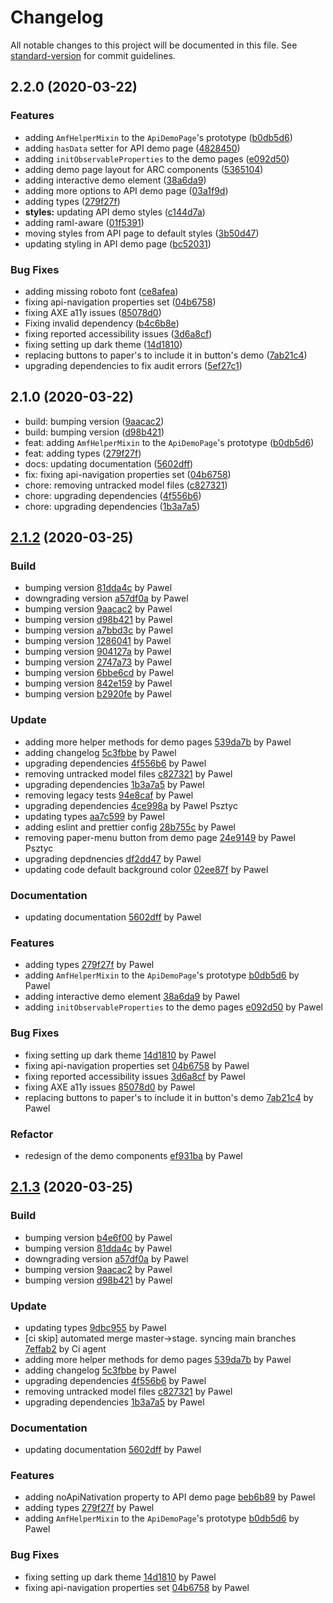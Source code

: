 # Changelog

All notable changes to this project will be documented in this file. See [standard-version](https://github.com/conventional-changelog/standard-version) for commit guidelines.

## 2.2.0 (2020-03-22)


### Features

* adding `AmfHelperMixin` to the `ApiDemoPage`'s prototype ([b0db5d6](https://github.com/advanced-rest-client/arc-demo-helper/commit/b0db5d61e2a7b2e5c30ef16dc562f96022397b36))
* adding `hasData` setter for API demo page ([4828450](https://github.com/advanced-rest-client/arc-demo-helper/commit/4828450eae6f1271d4941b7641bd3c1402bbcec4))
* adding `initObservableProperties` to the demo pages ([e092d50](https://github.com/advanced-rest-client/arc-demo-helper/commit/e092d50e74ca17701d5eabbe88ebc9e5fdc0e1e9))
* adding demo page layout for ARC components ([5365104](https://github.com/advanced-rest-client/arc-demo-helper/commit/5365104f04cceaa1737bc9538bdc8559fffc0e51))
* adding interactive demo element ([38a6da9](https://github.com/advanced-rest-client/arc-demo-helper/commit/38a6da9f28e011613c462c30cbc3590eff086455))
* adding more options to API demo page ([03a1f9d](https://github.com/advanced-rest-client/arc-demo-helper/commit/03a1f9d442cf45d0d83c662bf6e9e29de6bce4d8))
* adding types ([279f27f](https://github.com/advanced-rest-client/arc-demo-helper/commit/279f27fde8ca4ac8df9104d9977374b2dc0d41a0))
* **styles:** updating API demo styles ([c144d7a](https://github.com/advanced-rest-client/arc-demo-helper/commit/c144d7a2277cf331060918019a15f583eead6679))
* adding raml-aware ([01f5391](https://github.com/advanced-rest-client/arc-demo-helper/commit/01f53917ee392e5655f2f9a6e905d8bdb2a682d6))
* moving styles from API page to default styles ([3b50d47](https://github.com/advanced-rest-client/arc-demo-helper/commit/3b50d4795907d965e550640aa986e9d5ba86146b))
* updating styling in API demo page ([bc52031](https://github.com/advanced-rest-client/arc-demo-helper/commit/bc520311ca3a36267240e9d1cbf371bec234c3cf))


### Bug Fixes

* adding missing roboto font ([ce8afea](https://github.com/advanced-rest-client/arc-demo-helper/commit/ce8afea408262bc48456a3bbd1828c62d147635c))
* fixing api-navigation properties set ([04b6758](https://github.com/advanced-rest-client/arc-demo-helper/commit/04b6758d508e1920cac7e9c5de996f369b2c1523))
* fixing AXE a11y issues ([85078d0](https://github.com/advanced-rest-client/arc-demo-helper/commit/85078d0494c7e4d77a071963a0f9c178b902177e))
* Fixing invalid dependency ([b4c6b8e](https://github.com/advanced-rest-client/arc-demo-helper/commit/b4c6b8e080391e8fab5717709b2096fb4183df1a))
* fixing reported accessibility issues ([3d6a8cf](https://github.com/advanced-rest-client/arc-demo-helper/commit/3d6a8cf2b6d799aaddf1dfbfb66952d0203e0cfe))
* fixing setting up dark theme ([14d1810](https://github.com/advanced-rest-client/arc-demo-helper/commit/14d1810d63ce1f5674cba088325793831e3d1447))
* replacing buttons to paper's to include it in button's demo ([7ab21c4](https://github.com/advanced-rest-client/arc-demo-helper/commit/7ab21c44979678a1afcfd93c9d45d397fbe1da0c))
* upgrading dependencies to fix audit errors ([5ef27c1](https://github.com/advanced-rest-client/arc-demo-helper/commit/5ef27c1abdaab7b04e9ae79f90ab878cdba080d0))

## 2.1.0 (2020-03-22)

* build: bumping version ([9aacac2](https://github.com/advanced-rest-client/arc-demo-helper/commit/9aacac2))
* build: bumping version ([d98b421](https://github.com/advanced-rest-client/arc-demo-helper/commit/d98b421))
* feat: adding `AmfHelperMixin` to the `ApiDemoPage`'s prototype ([b0db5d6](https://github.com/advanced-rest-client/arc-demo-helper/commit/b0db5d6))
* feat: adding types ([279f27f](https://github.com/advanced-rest-client/arc-demo-helper/commit/279f27f))
* docs: updating documentation ([5602dff](https://github.com/advanced-rest-client/arc-demo-helper/commit/5602dff))
* fix: fixing api-navigation properties set ([04b6758](https://github.com/advanced-rest-client/arc-demo-helper/commit/04b6758))
* chore: removing untracked model files ([c827321](https://github.com/advanced-rest-client/arc-demo-helper/commit/c827321))
* chore: upgrading dependencies ([4f556b6](https://github.com/advanced-rest-client/arc-demo-helper/commit/4f556b6))
* chore: upgrading dependencies ([1b3a7a5](https://github.com/advanced-rest-client/arc-demo-helper/commit/1b3a7a5))


<a name="2.1.2"></a>
## [2.1.2](https://github.com/advanced-rest-client/arc-demo-helper/compare/1.0.9...2.1.2) (2020-03-25)

### Build

* bumping version [81dda4c](https://github.com/advanced-rest-client/arc-demo-helper/commit/81dda4c508abafd42286c010d2377b717beb7596) by Pawel
* downgrading version [a57df0a](https://github.com/advanced-rest-client/arc-demo-helper/commit/a57df0afc219239fe8f5bf42ce2fa193d26e932f) by Pawel
* bumping version [9aacac2](https://github.com/advanced-rest-client/arc-demo-helper/commit/9aacac2d25b713818a5cb9fd019ddc079923c968) by Pawel
* bumping version [d98b421](https://github.com/advanced-rest-client/arc-demo-helper/commit/d98b421328195a57c95fda0ee9389e0c4945469c) by Pawel
* bumping version [a7bbd3c](https://github.com/advanced-rest-client/arc-demo-helper/commit/a7bbd3cf5cf4efa6fd948ad25e25d10821da3439) by Pawel
* bumping version [1286041](https://github.com/advanced-rest-client/arc-demo-helper/commit/12860417f0a031790a14b8f2f142a40893cdbe8b) by Pawel
* bumping version [904127a](https://github.com/advanced-rest-client/arc-demo-helper/commit/904127aea91f473c50e8800e6c98702a96ad5ff0) by Pawel
* bumping version [2747a73](https://github.com/advanced-rest-client/arc-demo-helper/commit/2747a7319c13ad13de3a079f4a47d8df2b7c6651) by Pawel
* bumping version [6bbe6cd](https://github.com/advanced-rest-client/arc-demo-helper/commit/6bbe6cd46eda17ac3c3cab88156e0b312935b915) by Pawel
* bumping version [842e159](https://github.com/advanced-rest-client/arc-demo-helper/commit/842e1591d48a9898c99ac671f19ebfc086ebd1fd) by Pawel
* bumping version [b2920fe](https://github.com/advanced-rest-client/arc-demo-helper/commit/b2920fe3613a442e3be475a4119abfdd2bd49ec2) by Pawel


### Update

* adding more helper methods for demo pages [539da7b](https://github.com/advanced-rest-client/arc-demo-helper/commit/539da7b10a07ce56c385b64b4c8e9afe354f8c1a) by Pawel
* adding changelog [5c3fbbe](https://github.com/advanced-rest-client/arc-demo-helper/commit/5c3fbbe28fedb2bdf5a7448aa34c8ae14beaedc9) by Pawel
* upgrading dependencies [4f556b6](https://github.com/advanced-rest-client/arc-demo-helper/commit/4f556b69497acbe5bc972f18149f094dedcbb214) by Pawel
* removing untracked model files [c827321](https://github.com/advanced-rest-client/arc-demo-helper/commit/c827321089189449b02768e31f5c45d8a1b80d98) by Pawel
* upgrading dependencies [1b3a7a5](https://github.com/advanced-rest-client/arc-demo-helper/commit/1b3a7a5d97bd0fece57ac5e897d6bba559ada5f2) by Pawel
* removing legacy tests [94e8caf](https://github.com/advanced-rest-client/arc-demo-helper/commit/94e8caf71db12003d1ad17e3a264db3951a34487) by Pawel
* upgrading dependencies [4ce998a](https://github.com/advanced-rest-client/arc-demo-helper/commit/4ce998a5245fdf70da3228f86d31d86e4767a251) by Pawel Psztyc
* updating types [aa7c599](https://github.com/advanced-rest-client/arc-demo-helper/commit/aa7c59952be8ce2f0280473617f0ac6d6b19f3fc) by Pawel
* adding eslint and prettier config [28b755c](https://github.com/advanced-rest-client/arc-demo-helper/commit/28b755c15cf4d3d1804e3481ea5fae423420d88e) by Pawel
* removing paper-menu button from demo page [24e9149](https://github.com/advanced-rest-client/arc-demo-helper/commit/24e914964dfc540b4586beac5026798f3e83108a) by Pawel Psztyc
* upgrading depdnencies [df2dd47](https://github.com/advanced-rest-client/arc-demo-helper/commit/df2dd4729796245c5117354ecc4f0a4f3f3d4f47) by Pawel
* updating code default background color [02ee87f](https://github.com/advanced-rest-client/arc-demo-helper/commit/02ee87fd818d5c5950da50d463f98aac9cf48e69) by Pawel


### Documentation

* updating documentation [5602dff](https://github.com/advanced-rest-client/arc-demo-helper/commit/5602dffbb6d581deba7a38b6ff32f5f6a537bf60) by Pawel


### Features

* adding types [279f27f](https://github.com/advanced-rest-client/arc-demo-helper/commit/279f27fde8ca4ac8df9104d9977374b2dc0d41a0) by Pawel
* adding `AmfHelperMixin` to the `ApiDemoPage`'s prototype [b0db5d6](https://github.com/advanced-rest-client/arc-demo-helper/commit/b0db5d61e2a7b2e5c30ef16dc562f96022397b36) by Pawel
* adding interactive demo element [38a6da9](https://github.com/advanced-rest-client/arc-demo-helper/commit/38a6da9f28e011613c462c30cbc3590eff086455) by Pawel
* adding `initObservableProperties` to the demo pages [e092d50](https://github.com/advanced-rest-client/arc-demo-helper/commit/e092d50e74ca17701d5eabbe88ebc9e5fdc0e1e9) by Pawel


### Bug Fixes

* fixing setting up dark theme [14d1810](https://github.com/advanced-rest-client/arc-demo-helper/commit/14d1810d63ce1f5674cba088325793831e3d1447) by Pawel
* fixing api-navigation properties set [04b6758](https://github.com/advanced-rest-client/arc-demo-helper/commit/04b6758d508e1920cac7e9c5de996f369b2c1523) by Pawel
* fixing reported accessibility issues [3d6a8cf](https://github.com/advanced-rest-client/arc-demo-helper/commit/3d6a8cf2b6d799aaddf1dfbfb66952d0203e0cfe) by Pawel
* fixing AXE a11y issues [85078d0](https://github.com/advanced-rest-client/arc-demo-helper/commit/85078d0494c7e4d77a071963a0f9c178b902177e) by Pawel
* replacing buttons to paper's to include it in button's demo [7ab21c4](https://github.com/advanced-rest-client/arc-demo-helper/commit/7ab21c44979678a1afcfd93c9d45d397fbe1da0c) by Pawel


### Refactor

* redesign of the demo components [ef931ba](https://github.com/advanced-rest-client/arc-demo-helper/commit/ef931ba14350daa2256a4ea4a8f94ede6bd643eb) by Pawel


<a name="2.1.3"></a>
## [2.1.3](https://github.com/advanced-rest-client/arc-demo-helper/compare/2.0.0...2.1.3) (2020-03-25)

### Build

* bumping version [b4e6f00](https://github.com/advanced-rest-client/arc-demo-helper/commit/b4e6f00d6110aba22c2ec55429a263435bfa9169) by Pawel
* bumping version [81dda4c](https://github.com/advanced-rest-client/arc-demo-helper/commit/81dda4c508abafd42286c010d2377b717beb7596) by Pawel
* downgrading version [a57df0a](https://github.com/advanced-rest-client/arc-demo-helper/commit/a57df0afc219239fe8f5bf42ce2fa193d26e932f) by Pawel
* bumping version [9aacac2](https://github.com/advanced-rest-client/arc-demo-helper/commit/9aacac2d25b713818a5cb9fd019ddc079923c968) by Pawel
* bumping version [d98b421](https://github.com/advanced-rest-client/arc-demo-helper/commit/d98b421328195a57c95fda0ee9389e0c4945469c) by Pawel


### Update

* updating types [9dbc955](https://github.com/advanced-rest-client/arc-demo-helper/commit/9dbc955457049ce6577c5274e95b8ff45c0b7c96) by Pawel
* [ci skip] automated merge master->stage. syncing main branches [7effab2](https://github.com/advanced-rest-client/arc-demo-helper/commit/7effab211a3f52976818aa4010ad0cdda3e8306e) by Ci agent
* adding more helper methods for demo pages [539da7b](https://github.com/advanced-rest-client/arc-demo-helper/commit/539da7b10a07ce56c385b64b4c8e9afe354f8c1a) by Pawel
* adding changelog [5c3fbbe](https://github.com/advanced-rest-client/arc-demo-helper/commit/5c3fbbe28fedb2bdf5a7448aa34c8ae14beaedc9) by Pawel
* upgrading dependencies [4f556b6](https://github.com/advanced-rest-client/arc-demo-helper/commit/4f556b69497acbe5bc972f18149f094dedcbb214) by Pawel
* removing untracked model files [c827321](https://github.com/advanced-rest-client/arc-demo-helper/commit/c827321089189449b02768e31f5c45d8a1b80d98) by Pawel
* upgrading dependencies [1b3a7a5](https://github.com/advanced-rest-client/arc-demo-helper/commit/1b3a7a5d97bd0fece57ac5e897d6bba559ada5f2) by Pawel


### Documentation

* updating documentation [5602dff](https://github.com/advanced-rest-client/arc-demo-helper/commit/5602dffbb6d581deba7a38b6ff32f5f6a537bf60) by Pawel


### Features

* adding noApiNativation property to API demo page [beb6b89](https://github.com/advanced-rest-client/arc-demo-helper/commit/beb6b89c4eed4b12939bae137a32134edec29b70) by Pawel
* adding types [279f27f](https://github.com/advanced-rest-client/arc-demo-helper/commit/279f27fde8ca4ac8df9104d9977374b2dc0d41a0) by Pawel
* adding `AmfHelperMixin` to the `ApiDemoPage`'s prototype [b0db5d6](https://github.com/advanced-rest-client/arc-demo-helper/commit/b0db5d61e2a7b2e5c30ef16dc562f96022397b36) by Pawel


### Bug Fixes

* fixing setting up dark theme [14d1810](https://github.com/advanced-rest-client/arc-demo-helper/commit/14d1810d63ce1f5674cba088325793831e3d1447) by Pawel
* fixing api-navigation properties set [04b6758](https://github.com/advanced-rest-client/arc-demo-helper/commit/04b6758d508e1920cac7e9c5de996f369b2c1523) by Pawel


